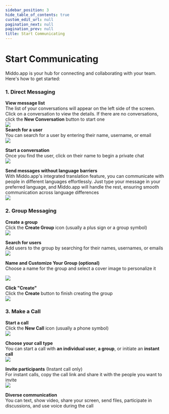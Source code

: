 ```yaml
---  
sidebar_position: 3  
hide_table_of_contents: true  
custom_edit_url: null  
pagination_next: null  
pagination_prev: null  
title: Start Communicating  
---  
```

  
# Start Communicating  
  
Middo.app is your hub for connecting and collaborating with your team. Here's how to get started:  
  
### 1. Direct Messaging  
  
**View message list**  
The list of your conversations will appear on the left side of the screen. Click on a conversation to view the details. If there are no conversations, click the **New Conversation** button to start one  
![](./img/start-communicating-1.png)  
**Search for a user**  
You can search for a user by entering their name, username, or email  
![](./img/start-communicating-2.png)  
  
**Start a conversation**  
Once you find the user, click on their name to begin a private chat  
![](./img/start-communicating-3.png)  
  
**Send messages without language barriers**  
With Middo.app's integrated translation feature, you can communicate with people in different languages effortlessly. Just type your message in your preferred language, and Middo.app will handle the rest, ensuring smooth communication across language differences  
![](./img/start-communicating-4.png)  
  
### 2. Group Messaging  
  
**Create a group**  
Click the **Create Group** icon (usually a plus sign or a group symbol)  
![](./img/start-communicating-5.png)  
  
**Search for users**  
Add users to the group by searching for their names, usernames, or emails  
![](./img/start-communicating-6.png)  
  
**Name and Customize Your Group (optional)**  
Choose a name for the group and select a cover image to personalize it  
  
![](./img/start-communicating-8.png)  
  
**Click "Create"**  
Click the **Create** button to finish creating the group  
![](./img/start-communicating-9.png)  
  
### 3. Make a Call  
  
**Start a call**  
Click the **New Call** icon (usually a phone symbol)  
![](./img/start-communicating-10.png)  
  
**Choose your call type**  
You can start a call with **an individual user**, **a group**, or initiate an **instant call**  
![](./img/start-communicating-11.png)  
  
**Invite participants** (Instant call only)  
For instant calls, copy the call link and share it with the people you want to invite  
![](./img/start-communicating-12.png)  
  
**Diverse communication**  
You can text, show video, share your screen, send files, participate in discussions, and use voice during the call  
